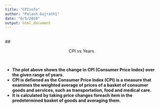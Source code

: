 ```yaml
---
title: "CPIinfo"
author: "Palash Gujrathi"
date: "6/5/2019"
output: html_document
---
```

<br>
## <p align="center"> CPI vs Years </p>
<br>

<ul>
<b>

<li>The plot above shows the change in CPI (Consumer Price Index) over the given range of years.</li>
<li>CPI is defiened as the Consumer Price Index (CPI) is a measure that examines the weighted average of prices of a basket of consumer 
goods and services, such as transportation, food and medical care.</li>
<li>It is calculated by taking price changes foreach item in the predetermined basket of goods and averaging them.</li>
</b>
</ul>
